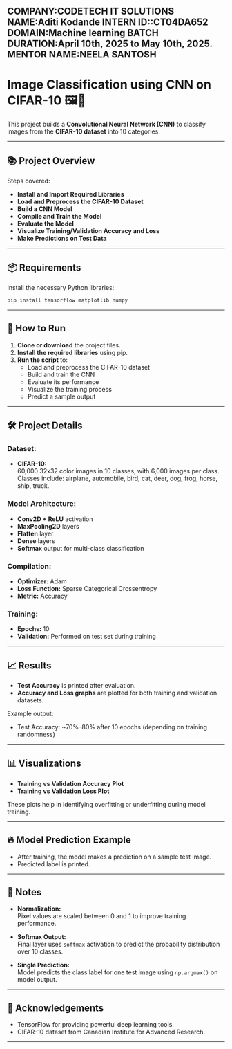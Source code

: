 COMPANY:CODETECH IT SOLUTIONS NAME:Aditi Kodande INTERN ID::CT04DA652 DOMAIN:Machine learning BATCH DURATION:April 10th, 2025 to May 10th, 2025. MENTOR NAME:NEELA SANTOSH
---

# Image Classification using CNN on CIFAR-10 🖼️🤖

This project builds a **Convolutional Neural Network (CNN)** to classify images from the **CIFAR-10 dataset** into 10 categories.

---

## 📚 Project Overview

Steps covered:

- **Install and Import Required Libraries**
- **Load and Preprocess the CIFAR-10 Dataset**
- **Build a CNN Model**
- **Compile and Train the Model**
- **Evaluate the Model**
- **Visualize Training/Validation Accuracy and Loss**
- **Make Predictions on Test Data**

---

## 📦 Requirements

Install the necessary Python libraries:

```bash
pip install tensorflow matplotlib numpy
```

---

## 🚀 How to Run

1. **Clone or download** the project files.
2. **Install the required libraries** using pip.
3. **Run the script** to:
   - Load and preprocess the CIFAR-10 dataset
   - Build and train the CNN
   - Evaluate its performance
   - Visualize the training process
   - Predict a sample output

---

## 🛠 Project Details

### Dataset:
- **CIFAR-10:**  
  60,000 32x32 color images in 10 classes, with 6,000 images per class.
  Classes include: airplane, automobile, bird, cat, deer, dog, frog, horse, ship, truck.

### Model Architecture:
- **Conv2D + ReLU** activation
- **MaxPooling2D** layers
- **Flatten** layer
- **Dense** layers
- **Softmax** output for multi-class classification

### Compilation:
- **Optimizer:** Adam
- **Loss Function:** Sparse Categorical Crossentropy
- **Metric:** Accuracy

### Training:
- **Epochs:** 10
- **Validation:** Performed on test set during training

---

## 📈 Results

- **Test Accuracy** is printed after evaluation.
- **Accuracy and Loss graphs** are plotted for both training and validation datasets.

Example output:
- Test Accuracy: ~70%–80% after 10 epochs (depending on training randomness)

---

## 📊 Visualizations

- **Training vs Validation Accuracy Plot**
- **Training vs Validation Loss Plot**

These plots help in identifying overfitting or underfitting during model training.

---

## 🔥 Model Prediction Example

- After training, the model makes a prediction on a sample test image.
- Predicted label is printed.

---

## 🧠 Notes

- **Normalization:**  
  Pixel values are scaled between 0 and 1 to improve training performance.
  
- **Softmax Output:**  
  Final layer uses `softmax` activation to predict the probability distribution over 10 classes.

- **Single Prediction:**  
  Model predicts the class label for one test image using `np.argmax()` on model output.

---

## 💬 Acknowledgements

- TensorFlow for providing powerful deep learning tools.
- CIFAR-10 dataset from Canadian Institute for Advanced Research.

---

